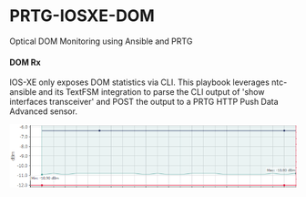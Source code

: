 # PRTG-IOSXE-DOM
Optical DOM Monitoring using Ansible and PRTG

#### DOM Rx  

IOS-XE only exposes DOM statistics via CLI. This playbook leverages ntc-ansible and its TextFSM integration to parse the CLI output of 'show interfaces transceiver' and POST the output to a PRTG HTTP Push Data Advanced sensor.

![screenshot](https://github.com/lhaynes/PRTG-IOSXE-DOM/raw/master/screenshot.png)
